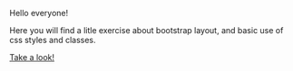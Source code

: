 Hello everyone!

Here you will find a litle exercise about bootstrap layout, and basic use of css styles and classes.

<a target="_blank" href ="https://incandescent-kleicha-58515b.netlify.app/"> 
  Take a look!
</a>

